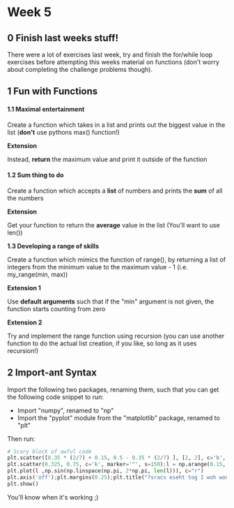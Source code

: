 # Week 5

## 0 Finish last weeks stuff!

There were a lot of exercises last week, try and finish the for/while loop exercises before attempting this weeks material on functions \(don't worry about completing the challenge problems though\).

## 1 Fun with Functions

#### 1.1 Maximal entertainment <a id="Maximal-entertainment"></a>

Create a function which takes in a list and prints out the biggest value in the list \(**don't** use pythons max\(\) function!\)

**Extension**

Instead, **return** the maximum value and print it outside of the function

#### 1.2 Sum thing to do <a id="Sum-thing-to-do"></a>

Create a function which accepts a **list** of numbers and prints the **sum** of all the numbers

**Extension**

Get your function to return the **average** value in the list \(You'll want to use len\(\)\)

**1.3 Developing a range of skills**

Create a function which mimics the function of range\(\), by returning a list of integers from the minimum value to the maximum value - 1 \(i.e. my\_range\(min, max\)\)

**Extension 1**

Use **default arguments** such that if the "min" argument is not given, the function starts counting from zero

**Extension 2** 

Try and implement the range function using recursion \(you can use another function to do the actual list creation, if you like, so long as it uses recursion!\)

## 2 Import-ant Syntax

Import the following two packages, renaming them, such that you can get the following code snippet to run:

* Import "numpy", renamed to "np"
* Import the "pyplot" module from the "matplotlib" package, renamed to "plt"

Then run:

```python
# Scary block of awful code
plt.scatter([0.35 * (2/7) + 0.15, 0.5 - 0.35 * (2/7) ], [2, 2], c='b', marker='s', s=300 )
plt.scatter(0.325, 0.75, c='k', marker='^', s=150);l = np.arange(0.15, 0.51, 0.01)
plt.plot(l ,np.sin(np.linspace(np.pi, 2*np.pi, len(l))), c="r")
plt.axis('off');plt.margins(0.25);plt.title("?sracs eseht tog I woh wonk annaW"[::-1])
plt.show()
```

You'll know when it's working ;\)

